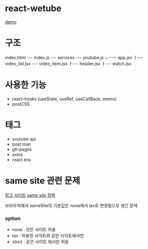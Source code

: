 # react-wetube

[demo](https://peacepiece7.github.io/react-wetube/)


# 구조

index.html --- index.js --- services --- youtube.js
                  ㄴㅡㅡ app.jsx
                            ㅏ--- video_list.jsx --- video_item.jsx
                            ㅏ--- header.jsx
                            ㅏ--- watch.jsx
                  
# 사용한 기능

- react-hooks (useState, useRef, useCallBack, memo)
- postCSS

# 태그

- youtube api
- post man
- gh-pages
- axios
- react env


# same site 관련 문제

[참고 사이트](https://darrengwon.tistory.com/647)
[same site 정책](https://www.hahwul.com/2020/01/18/samesite-lax/)

브라우저에서 sameSite의 기본값은 none에서 lax로 변경됨으로 생긴 문제

### option
- none : 모든 사이트 허용
- lax : 허용한 사이트와 같은 사이트에서만
- strict : 같은 사이트 에서만 허용
